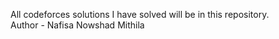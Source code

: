 All codeforces solutions I have solved will be in this repository.
<br>
Author - Nafisa Nowshad Mithila
 
